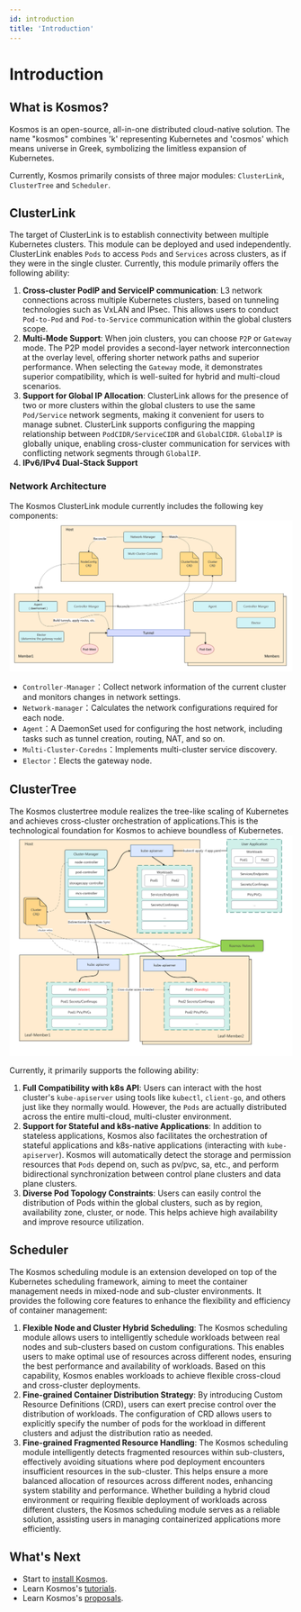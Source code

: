 ```yaml
---
id: introduction
title: 'Introduction'
---
```


# Introduction

## What is Kosmos?

Kosmos is an open-source, all-in-one distributed cloud-native solution. The name "kosmos" combines 'k' representing Kubernetes and 'cosmos' which means universe in Greek, symbolizing the limitless expansion of Kubernetes. 

Currently, Kosmos primarily consists of three major modules: `ClusterLink`, `ClusterTree` and `Scheduler`.

## ClusterLink

The target of ClusterLink is to establish connectivity between multiple Kubernetes clusters. This module can be deployed and used independently. ClusterLink enables `Pods` to access `Pods` and `Services` across clusters, as if they were in the single cluster. Currently, this module primarily offers the following ability:
1. **Cross-cluster PodIP and ServiceIP communication**: L3 network connections across multiple Kubernetes clusters, based on tunneling technologies such as VxLAN and IPsec. This allows users to conduct `Pod-to-Pod` and `Pod-to-Service` communication within the global clusters scope.
2. **Multi-Mode Support**: When join clusters, you can choose `P2P` or `Gateway` mode. The P2P model provides a second-layer network interconnection at the overlay level, offering shorter network paths and superior performance. When selecting the `Gateway` mode, it demonstrates superior compatibility, which is well-suited for hybrid and multi-cloud scenarios.
3. **Support for Global IP Allocation**: ClusterLink allows for the presence of two or more clusters within the global clusters to use the same `Pod/Service` network segments, making it convenient for users to manage subnet. ClusterLink supports configuring the mapping relationship between `PodCIDR/ServiceCIDR` and `GlobalCIDR`. `GlobalIP` is globally unique, enabling cross-cluster communication for services with conflicting network segments through `GlobalIP`.
4. **IPv6/IPv4 Dual-Stack Support**

### Network Architecture

The Kosmos ClusterLink module currently includes the following key components:
![ClusterLink_Architecture.png](img/ClusterLink_Architecture.png)

- `Controller-Manager`：Collect network information of the current cluster and monitors changes in network settings.
- `Network-manager`：Calculates the network configurations required for each node.
- `Agent`：A DaemonSet used for configuring the host network, including tasks such as tunnel creation, routing, NAT, and so on.
- `Multi-Cluster-Coredns`：Implements multi-cluster service discovery.
- `Elector`：Elects the gateway node.

## ClusterTree

The Kosmos clustertree module realizes the tree-like scaling of Kubernetes and achieves cross-cluster orchestration of applications.This is the technological foundation for Kosmos to achieve boundless of Kubernetes.
![ClusterTree_Architecture.png](img/ClusterTree_Architecture.png)

Currently, it primarily supports the following ability:
1. **Full Compatibility with k8s API**: Users can interact with the host cluster's `kube-apiserver` using tools like `kubectl`, `client-go`, and others just like they normally would. However, the `Pods` are actually distributed across the entire multi-cloud, multi-cluster environment.
2. **Support for Stateful and k8s-native Applications**: In addition to stateless applications, Kosmos also facilitates the orchestration of stateful applications and k8s-native applications (interacting with `kube-apiserver`). Kosmos will automatically detect the storage and permission resources that `Pods` depend on, such as pv/pvc, sa, etc., and perform bidirectional synchronization between control plane clusters and data plane clusters.
3. **Diverse Pod Topology Constraints**: Users can easily control the distribution of Pods within the global clusters, such as by region, availability zone, cluster, or node. This helps achieve high availability and improve resource utilization.

## Scheduler

The Kosmos scheduling module is an extension developed on top of the Kubernetes scheduling framework, aiming to meet the container management needs in mixed-node and sub-cluster environments. It provides the following core features to enhance the flexibility and efficiency of container management:

1. **Flexible Node and Cluster Hybrid Scheduling**: The Kosmos scheduling module allows users to intelligently schedule workloads between real nodes and sub-clusters based on custom configurations. This enables users to make optimal use of resources across different nodes, ensuring the best performance and availability of workloads. Based on this capability, Kosmos enables workloads to achieve flexible cross-cloud and cross-cluster deployments.
2. **Fine-grained Container Distribution Strategy**: By introducing Custom Resource Definitions (CRD), users can exert precise control over the distribution of workloads. The configuration of CRD allows users to explicitly specify the number of pods for the workload in different clusters and adjust the distribution ratio as needed.
3. **Fine-grained Fragmented Resource Handling**: The Kosmos scheduling module intelligently detects fragmented resources within sub-clusters, effectively avoiding situations where pod deployment encounters insufficient resources in the sub-cluster. This helps ensure a more balanced allocation of resources across different nodes, enhancing system stability and performance.
   Whether building a hybrid cloud environment or requiring flexible deployment of workloads across different clusters, the Kosmos scheduling module serves as a reliable solution, assisting users in managing containerized applications more efficiently.

## What's Next
- Start to [install Kosmos](https://kosmos-io.github.io/website/v0.2.0/quick-start).
- Learn Kosmos's [tutorials](https://kosmos-io.github.io/website/v0.2.0/tutorials/mcs-discovery).
- Learn Kosmos's [proposals](https://kosmos-io.github.io/website/v0.2.0/proposals/k8s-in-k8s).



